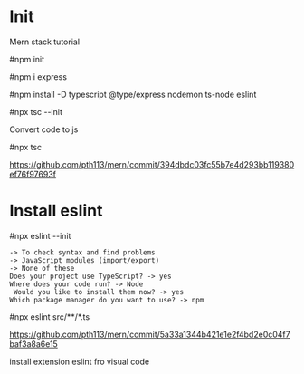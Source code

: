 # Init

Mern stack tutorial

#npm init

#npm i express

#npm install -D typescript @type/express nodemon ts-node eslint

#npx tsc --init

Convert code to js

#npx tsc

https://github.com/pth113/mern/commit/394dbdc03fc55b7e4d293bb119380ef76f97693f

# Install eslint

#npx eslint --init
```
-> To check syntax and find problems
-> JavaScript modules (import/export)
-> None of these
Does your project use TypeScript? -> yes
Where does your code run? -> Node
 Would you like to install them now? -> yes
Which package manager do you want to use? -> npm
```
#npx eslint src/**/*.ts

https://github.com/pth113/mern/commit/5a33a1344b421e1e2f4bd2e0c04f7baf3a8a6e15

install extension eslint fro visual code

